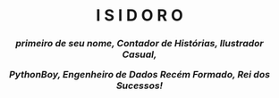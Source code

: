 <div align="center">
        <h1>I S I D O R O</h1> 
        <p><h3><i>primeiro de seu nome, Contador de Histórias, Ilustrador Casual,
        <p>PythonBoy, Engenheiro de Dados Recém Formado, Rei dos Sucessos!</p></h3></i>
</div>

